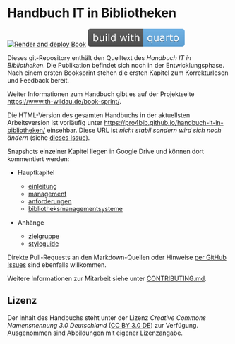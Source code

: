 # Handbuch IT in Bibliotheken

[![Render and deploy Book](https://github.com/pro4bib/handbuch-it-in-bibliotheken/actions/workflows/quarto-book-gh-pages.yaml/badge.svg)](https://github.com/pro4bib/handbuch-it-in-bibliotheken/actions/workflows/quarto-book-gh-pages.yaml)
[![Build with quarto](quarto-badge.svg)](https://quarto.org/)

Dieses git-Repository enthält den Quelltext des *Handbuch IT in Bibliotheken*. Die Publikation befindet sich noch in der Entwicklungsphase. Nach einem ersten Booksprint stehen die ersten Kapitel zum Korrekturlesen und Feedback bereit.

Weiter Informationen zum Handbuch gibt es auf der Projektseite <https://www.th-wildau.de/book-sprint/>.

Die HTML-Version des gesamten Handbuchs in der aktuellsten Arbeitsversion ist vorläufig unter <https://pro4bib.github.io/handbuch-it-in-bibliotheken/> einsehbar. Diese URL ist *nicht stabil sondern wird sich noch ändern* (siehe [dieses Issue](https://github.com/pro4bib/handbuch-it-in-bibliotheken/issues/2)).

Snapshots einzelner Kapitel liegen in Google Drive und können dort kommentiert werden:

* Hauptkapitel

  * [einleitung](https://docs.google.com/document/d/1UVQ31DIL_if5dU5PHUCLDJ4EeltrbZMe/edit?usp=sharing&ouid=114825892273840568168&rtpof=true&sd=true)
  * [management](https://docs.google.com/document/d/1u-2li4kiMG13cYwiXgJ8ZCfA7JZu3gQB/edit?usp=sharing&ouid=114825892273840568168&rtpof=true&sd=true)
  * [anforderungen](https://docs.google.com/document/d/1-ulLfARosY4Vk2ZVMuTv6F1Ru5ne76om/edit?usp=sharing&ouid=114825892273840568168&rtpof=true&sd=true)
  * [bibliotheksmanagementsysteme](https://docs.google.com/document/d/1hi3Zf7rmLrYSXB2XdEv_PCl4HrySdQqn/edit?usp=sharing&ouid=114825892273840568168&rtpof=true&sd=true)

* Anhänge

  * [zielgruppe](https://docs.google.com/document/d/1JZoGbcDJE5nSrX6Z6_8v3FjToRwEoTkA/edit?usp=sharing&ouid=114825892273840568168&rtpof=true&sd=true)
  * [styleguide](https://docs.google.com/document/d/1gCtGlxyciHjQCZTVbbNLx5EOJ1dxkbwD/edit?usp=sharing&ouid=114825892273840568168&rtpof=true&sd=true)

Direkte Pull-Requests an den Markdown-Quellen oder Hinweise [per GitHub Issues](https://github.com/pro4bib/handbuch-it-in-bibliotheken/issues) sind ebenfalls willkommen.

Weitere Informationen zur Mitarbeit siehe unter [CONTRIBUTING.md](CONTRIBUTING.md).

## Lizenz

Der Inhalt des Handbuchs steht unter der Lizenz *Creative Commons Namensnennung 3.0 Deutschland* ([CC BY 3.0 DE](https://creativecommons.org/licenses/by/3.0/de/)) zur Verfügung. Ausgenommen sind Abbildungen mit eigener Lizenzangabe.
